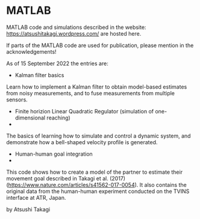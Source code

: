# MATLAB

MATLAB code and simulations described in the website:
https://atsushitakagi.wordpress.com/
are hosted here. 

If parts of the MATLAB code are used for publication,
please mention in the acknowledgements!

As of 15 September 2022 the entries are:

- Kalman filter basics

Learn how to implement a Kalman filter to obtain model-based estimates from noisy measurements, and to fuse measurements from multiple sensors.

- Finite horizion Linear Quadratic Regulator (simulation of one-dimensional reaching)
- 
The basics of learning how to simulate and control a dynamic system, and demonstrate how a bell-shaped velocity profile is generated.

- Human-human goal integration
- 
This code shows how to create a model of the partner to estimate their movement goal described in Takagi et al. (2017) (https://www.nature.com/articles/s41562-017-0054). It also contains the original data from the human-human experiment conducted on the TVINS interface at ATR, Japan.


by Atsushi Takagi
